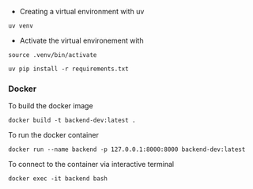 - Creating a virtual environment with uv

```
uv venv
```

- Activate the virtual environement with 
```
source .venv/bin/activate
```

```
uv pip install -r requirements.txt
```

### Docker

To build the docker image
```
docker build -t backend-dev:latest .
```

To run the docker container
```
docker run --name backend -p 127.0.0.1:8000:8000 backend-dev:latest
```

To connect to the container via interactive terminal
```
docker exec -it backend bash
```